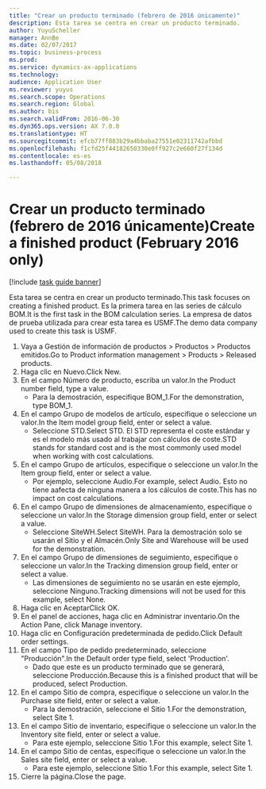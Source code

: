 ```yaml
--- 
title: "Crear un producto terminado (febrero de 2016 únicamente)"
description: Esta tarea se centra en crear un producto terminado.
author: YuyuScheller
manager: AnnBe
ms.date: 02/07/2017
ms.topic: business-process
ms.prod: 
ms.service: dynamics-ax-applications
ms.technology: 
audience: Application User
ms.reviewer: yuyus
ms.search.scope: Operations
ms.search.region: Global
ms.author: bis
ms.search.validFrom: 2016-06-30
ms.dyn365.ops.version: AX 7.0.0
ms.translationtype: HT
ms.sourcegitcommit: efcb77ff883b29a4bbaba27551e02311742afbbd
ms.openlocfilehash: f1cfd25f44182650330e0ff927c2e660f27f134d
ms.contentlocale: es-es
ms.lasthandoff: 05/08/2018

---
```

# <a name="create-a-finished-product-february-2016-only"></a><span data-ttu-id="990c9-103">Crear un producto terminado (febrero de 2016 únicamente)</span><span class="sxs-lookup"><span data-stu-id="990c9-103">Create a finished product (February 2016 only)</span></span>

[!include [task guide banner](../../includes/task-guide-banner.md)]

<span data-ttu-id="990c9-104">Esta tarea se centra en crear un producto terminado.</span><span class="sxs-lookup"><span data-stu-id="990c9-104">This task focuses on creating a finished product.</span></span> <span data-ttu-id="990c9-105">Es la primera tarea en las series de cálculo BOM.</span><span class="sxs-lookup"><span data-stu-id="990c9-105">It is the first task in the BOM calculation series.</span></span> <span data-ttu-id="990c9-106">La empresa de datos de prueba utilizada para crear esta tarea es USMF.</span><span class="sxs-lookup"><span data-stu-id="990c9-106">The demo data company used to create this task is USMF.</span></span>

1. <span data-ttu-id="990c9-107">Vaya a Gestión de información de productos > Productos > Productos emitidos.</span><span class="sxs-lookup"><span data-stu-id="990c9-107">Go to Product information management > Products > Released products.</span></span>
2. <span data-ttu-id="990c9-108">Haga clic en Nuevo.</span><span class="sxs-lookup"><span data-stu-id="990c9-108">Click New.</span></span>
3. <span data-ttu-id="990c9-109">En el campo Número de producto, escriba un valor.</span><span class="sxs-lookup"><span data-stu-id="990c9-109">In the Product number field, type a value.</span></span>
    * <span data-ttu-id="990c9-110">Para la demostración, especifique BOM_1.</span><span class="sxs-lookup"><span data-stu-id="990c9-110">For the demonstration, type BOM_1.</span></span>  
4. <span data-ttu-id="990c9-111">En el campo Grupo de modelos de artículo, especifique o seleccione un valor.</span><span class="sxs-lookup"><span data-stu-id="990c9-111">In the Item model group field, enter or select a value.</span></span>
    * <span data-ttu-id="990c9-112">Seleccione STD.</span><span class="sxs-lookup"><span data-stu-id="990c9-112">Select STD.</span></span> <span data-ttu-id="990c9-113">El STD representa el coste estándar y es el modelo más usado al trabajar con cálculos de coste.</span><span class="sxs-lookup"><span data-stu-id="990c9-113">STD stands for standard cost and is the most commonly used model when working with cost calculations.</span></span>  
5. <span data-ttu-id="990c9-114">En el campo Grupo de artículos, especifique o seleccione un valor.</span><span class="sxs-lookup"><span data-stu-id="990c9-114">In the Item group field, enter or select a value.</span></span>
    * <span data-ttu-id="990c9-115">Por ejemplo, seleccione Audio.</span><span class="sxs-lookup"><span data-stu-id="990c9-115">For example, select Audio.</span></span> <span data-ttu-id="990c9-116">Esto no tiene aafecta de ninguna manera a los cálculos de coste.</span><span class="sxs-lookup"><span data-stu-id="990c9-116">This has no impact on cost calculations.</span></span>  
6. <span data-ttu-id="990c9-117">En el campo Grupo de dimensiones de almacenamiento, especifique o seleccione un valor.</span><span class="sxs-lookup"><span data-stu-id="990c9-117">In the Storage dimension group field, enter or select a value.</span></span>
    * <span data-ttu-id="990c9-118">Seleccione SiteWH.</span><span class="sxs-lookup"><span data-stu-id="990c9-118">Select SiteWH.</span></span> <span data-ttu-id="990c9-119">Para la demostración solo se usarán el Sitio y el Almacén.</span><span class="sxs-lookup"><span data-stu-id="990c9-119">Only Site and Warehouse will be used for the demonstration.</span></span>  
7. <span data-ttu-id="990c9-120">En el campo Grupo de dimensiones de seguimiento, especifique o seleccione un valor.</span><span class="sxs-lookup"><span data-stu-id="990c9-120">In the Tracking dimension group field, enter or select a value.</span></span>
    * <span data-ttu-id="990c9-121">Las dimensiones de seguimiento no se usarán en este ejemplo, seleccione Ninguno.</span><span class="sxs-lookup"><span data-stu-id="990c9-121">Tracking dimensions will not be used for this example, select None.</span></span>  
8. <span data-ttu-id="990c9-122">Haga clic en Aceptar</span><span class="sxs-lookup"><span data-stu-id="990c9-122">Click OK.</span></span>
9. <span data-ttu-id="990c9-123">En el panel de acciones, haga clic en Administrar inventario.</span><span class="sxs-lookup"><span data-stu-id="990c9-123">On the Action Pane, click Manage inventory.</span></span>
10. <span data-ttu-id="990c9-124">Haga clic en Configuración predeterminada de pedido.</span><span class="sxs-lookup"><span data-stu-id="990c9-124">Click Default order settings.</span></span>
11. <span data-ttu-id="990c9-125">En el campo Tipo de pedido predeterminado, seleccione "Producción".</span><span class="sxs-lookup"><span data-stu-id="990c9-125">In the Default order type field, select 'Production'.</span></span>
    * <span data-ttu-id="990c9-126">Dado que este es un producto terminado que se generará, seleccione Producción.</span><span class="sxs-lookup"><span data-stu-id="990c9-126">Because this is a finished product that will be produced, select Production.</span></span>  
12. <span data-ttu-id="990c9-127">En el campo Sitio de compra, especifique o seleccione un valor.</span><span class="sxs-lookup"><span data-stu-id="990c9-127">In the Purchase site field, enter or select a value.</span></span>
    * <span data-ttu-id="990c9-128">Para la demostración, seleccione el Sitio 1.</span><span class="sxs-lookup"><span data-stu-id="990c9-128">For the demonstration, select Site 1.</span></span>  
13. <span data-ttu-id="990c9-129">En el campo Sitio de inventario, especifique o seleccione un valor.</span><span class="sxs-lookup"><span data-stu-id="990c9-129">In the Inventory site field, enter or select a value.</span></span>
    * <span data-ttu-id="990c9-130">Para este ejemplo, seleccione Sitio 1.</span><span class="sxs-lookup"><span data-stu-id="990c9-130">For this example, select Site 1.</span></span>  
14. <span data-ttu-id="990c9-131">En el campo Sitio de centas, especifique o seleccione un valor.</span><span class="sxs-lookup"><span data-stu-id="990c9-131">In the Sales site field, enter or select a value.</span></span>
    * <span data-ttu-id="990c9-132">Para este ejemplo, seleccione Sitio 1.</span><span class="sxs-lookup"><span data-stu-id="990c9-132">For this example, select Site 1.</span></span>  
15. <span data-ttu-id="990c9-133">Cierre la página.</span><span class="sxs-lookup"><span data-stu-id="990c9-133">Close the page.</span></span>


